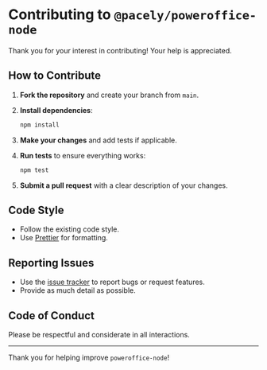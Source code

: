 # Contributing to `@pacely/poweroffice-node`

Thank you for your interest in contributing! Your help is appreciated.

## How to Contribute

1. **Fork the repository** and create your branch from `main`.
2. **Install dependencies**:  

    ```bash
    npm install
    ```

3. **Make your changes** and add tests if applicable.
4. **Run tests** to ensure everything works:  

    ```bash
    npm test
    ```

5. **Submit a pull request** with a clear description of your changes.

## Code Style

- Follow the existing code style.
- Use [Prettier](https://prettier.io/) for formatting.

## Reporting Issues

- Use the [issue tracker](../../issues) to report bugs or request features.
- Provide as much detail as possible.

## Code of Conduct

Please be respectful and considerate in all interactions.

---

Thank you for helping improve `poweroffice-node`!
